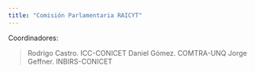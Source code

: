 ```yaml
---
title: "Comisión Parlamentaria RAICYT"
---
```


Coordinadores:

> Rodrigo Castro. ICC-CONICET 
> Daniel Gómez. COMTRA-UNQ 
> Jorge Geffner. INBIRS-CONICET
